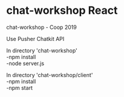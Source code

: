 # chat-workshop React
chat-workshop - Coop 2019

Use Pusher Chatkit API

In directory 'chat-workshop' <br>
-npm install<br>
-node server.js<br>

In directory 'chat-workshop/client'<br>
-npm install<br>
-npm start  
